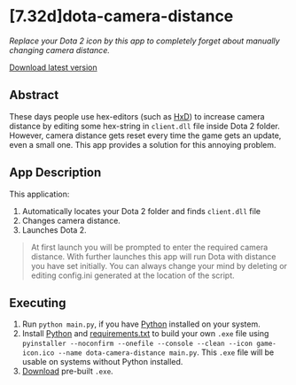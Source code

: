 # [7.32d]dota-camera-distance

*Replace your Dota 2 icon by this app to completely forget about manually changing camera distance.*

[Download latest version](https://github.com/searayeah/dota-camera-distance/releases/latest/download/dota-camera-distance.exe)

## Abstract

These days people use hex-editors (such as [HxD](https://mh-nexus.de/en/hxd/)) to increase camera distance by editing some hex-string in ```client.dll``` file inside Dota 2 folder. However, camera distance gets reset every time the game gets an update, even a small one. This app provides a solution for this annoying problem.

## App Description

This application:

1. Automatically locates your Dota 2 folder and finds ```client.dll``` file
2. Changes camera distance.
3. Launches Dota 2.

> At first launch you will be prompted to enter the required camera distance. With further launches this app will run Dota with distance you have set initially. You can always change your mind by deleting or editing config.ini generated at the location of the script.

## Executing

1. Run ```python main.py```, if you have [Python](https://www.python.org/) installed on your system.
2. Install [Python](https://www.python.org/downloads/) and [requirements.txt](https://stackoverflow.com/a/15593865) to build your own ```.exe``` file using ```pyinstaller --noconfirm --onefile --console --clean --icon game-icon.ico --name dota-camera-distance main.py```. This ```.exe``` file will be usable on systems without Python installed.
3. [Download](https://github.com/searayeah/dota-camera-distance/releases/latest/download/dota-camera-distance.exe) pre-built ```.exe```.
